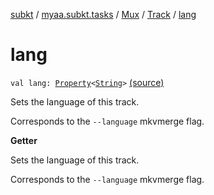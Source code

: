 [subkt](../../../index.md) / [myaa.subkt.tasks](../../index.md) / [Mux](../index.md) / [Track](index.md) / [lang](./lang.md)

# lang

`val lang: `[`Property`](https://docs.gradle.org/current/javadoc/org/gradle/api/provider/Property.html)`<`[`String`](https://kotlinlang.org/api/latest/jvm/stdlib/kotlin/-string/index.html)`>` [(source)](https://github.com/Myaamori/SubKt/blob/0.1.12/src/main/kotlin/myaa/subkt/tasks/muxtask.kt#L208)

Sets the language of this track.

Corresponds to the `--language` mkvmerge flag.

**Getter**

Sets the language of this track.

Corresponds to the `--language` mkvmerge flag.

